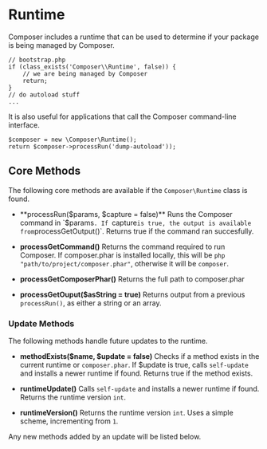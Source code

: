 # Runtime

Composer includes a runtime that can be used to determine if your package is being managed by Composer.

    // bootstrap.php
    if (class_exists('Composer\\Runtime', false)) {
        // we are being managed by Composer
        return;
    }
    // do autoload stuff
    ...

It is also useful for applications that call the Composer command-line interface.

    $composer = new \Composer\Runtime();
    return $composer->processRun('dump-autoload'));


## Core Methods

The following core methods are available if the `Composer\Runtime` class is found.

* **processRun($params, $capture = false)** Runs the Composer command in `$params`. If `capture` is true, the output is available from `processGetOutput()`. Returns true if the command ran succesfully.

* **processGetCommand()** Returns the command required to run Composer. If composer.phar is installed locally, this will be `php "path/to/project/composer.phar"`, otherwise it will be `composer`.

* **processGetComposerPhar()** Returns the full path to composer.phar

* **processGetOuput($asString = true)** Returns output from a previous `processRun()`, as either a string or an array.

### Update Methods

The following methods handle future updates to the runtime.

* **methodExists($name, $update = false)** Checks if a method exists in the current runtime or `composer.phar`. If $update is true, calls `self-update` and installs a newer runtime if found. Returns true if the method exists.

* **runtimeUpdate()** Calls `self-update` and installs a newer runtime if found. Returns the runtime version `int`.

* **runtimeVersion()** Returns  the runtime version `int`. Uses a simple scheme, incrementing from `1`.

Any new methods added by an update will be listed below.
